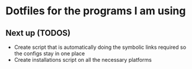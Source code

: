 # Dotfiles for the programs I am using

## Next up (TODOS)
- Create script that is automatically doing the symbolic links required so the configs stay in one place
- Create installations script on all the necessary platforms
